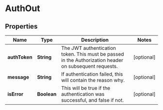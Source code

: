 # AuthOut

## Properties
Name | Type | Description | Notes
------------ | ------------- | ------------- | -------------
**authToken** | **String** | The JWT authentication token. This must be passed in the Authorization header on subsequent requests. |  [optional]
**message** | **String** | If authentication failed, this will contain the reason why. |  [optional]
**isError** | **Boolean** | This will be true if the authentication was successful, and false if not. |  [optional]
